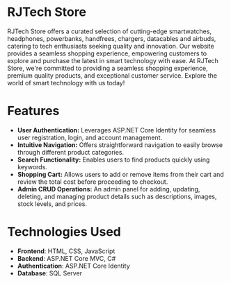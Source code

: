 # RJTech Store
RJTech Store offers a curated selection of cutting-edge smartwatches, headphones, powerbanks, handfrees, chargers, datacables and airbuds, catering to tech enthusiasts seeking quality and innovation. Our website provides a seamless shopping experience, empowering customers to explore and purchase the latest in smart technology with ease. At RJTech Store, we're committed to providing a seamless shopping experience, premium quality products, and exceptional customer service. Explore the world of smart technology with us today!

# Features
- **User Authentication:** Leverages ASP.NET Core Identity for seamless user registration, login, and account management.
- **Intuitive Navigation:** Offers straightforward navigation to easily browse through different product categories.
- **Search Functionality:** Enables users to find products quickly using keywords.
- **Shopping Cart:** Allows users to add or remove items from their cart and review the total cost before proceeding to checkout.
- **Admin CRUD Operations:** An admin panel for adding, updating, deleting, and managing product details such as descriptions, images, stock levels, and prices.

# Technologies Used
- **Frontend**: HTML, CSS, JavaScript
- **Backend**: ASP.NET Core MVC, C#
- **Authentication**: ASP.NET Core Identity
- **Database**: SQL Server

